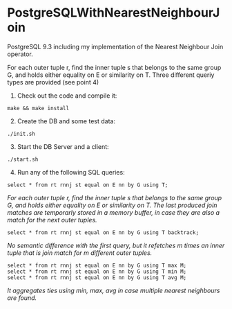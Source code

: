 # PostgreSQLWithNearestNeighbourJoin
PostgreSQL 9.3 including my implementation of the Nearest Neighbour Join operator.

For each outer tuple r, find the inner tuple s that belongs to the same group G, and holds either equality on E or similarity on T. Three different queriy types are provided (see point 4)


1) Check out the code and compile it:
```
make && make install
```

2) Create the DB and some test data:
```
./init.sh
```


3) Start the DB Server and a client:
```
./start.sh
```


4) Run any of the following SQL queries:
```
select * from rt rnnj st equal on E nn by G using T;
```
_For each outer tuple r, find the inner tuple s that belongs to the same group G, and holds either equality on E or similarity on T. The last produced join matches are temporarly stored in a memory buffer, in case they are also a match for the next outer tuples._


```
select * from rt rnnj st equal on E nn by G using T backtrack;
```
_No semantic difference with the first query, but it refetches m times an inner tuple that is join match for m different outer tuples._


```
select * from rt rnnj st equal on E nn by G using T max M;
select * from rt rnnj st equal on E nn by G using T min M;
select * from rt rnnj st equal on E nn by G using T avg M;
```
_It aggregates ties using min, max, avg in case multiple nearest neighbours are found._
